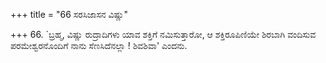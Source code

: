 +++
title = "66 ಸರಸಿಜಾಸನ ವಿಷ್ಣು"

+++
66. `ಬ್ರಹ್ಮ, ವಿಷ್ಣು ರುದ್ರಾದಿಗಳು ಯಾವ ಶಕ್ತಿಗೆ ನಮಿಸುತ್ತಾರೋ, ಆ ಶಕ್ತಿರೂಪಿಣಿಯೇ ಶಿರಬಾಗಿ ವಂದಿಸುವ ಪರಮೇಶ್ವರನೊಂದಿಗೆ ನಾನು ಸೆಣಸಿದೆನಲ್ಲಾ ! ಶಿವಶಿವಾ' ಎಂದನು.